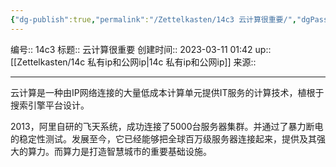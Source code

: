 ```yaml
---
{"dg-publish":true,"permalink":"/Zettelkasten/14c3 云计算很重要/","dgPassFrontmatter":true}
---
```


编号:: 14c3
标题:: 云计算很重要
创建时间:: 2023-03-11 01:42
up:: [[Zettelkasten/14c 私有ip和公网ip\|14c 私有ip和公网ip]]
来源:: 

---
云计算是一种由IP网络连接的大量低成本计算单元提供IT服务的计算技术，植根于搜索引擎平台设计。

2013，阿里自研的飞天系统，成功连接了5000台服务器集群。并通过了暴力断电的稳定性测试。发展至今，它已经能够把全球百万级服务器连接起来，提供及其强大的算力。而算力是打造智慧城市的重要基础设施。